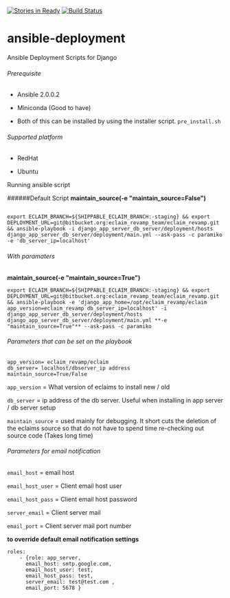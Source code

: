 [![Stories in Ready](https://badge.waffle.io/censof/ansible-deployment.png?label=ready&title=Ready)](https://waffle.io/censof/ansible-deployment)
[![Build Status](https://travis-ci.org/censof/ansible-deployment.svg?branch=master)](https://travis-ci.org/censof/ansible-deployment)
# ansible-deployment
Ansible Deployment Scripts for Django

###### Prerequisite

- Ansible 2.0.0.2

- Miniconda (Good to have)

- Both of this can be installed by using the installer script. `pre_install.sh`

###### Supported platform

- RedHat

- Ubuntu

Running ansible script

######Default Script 
**maintain_source(-e "maintain_source=False")**
```

export ECLAIM_BRANCH=${SHIPPABLE_ECLAIM_BRANCH:-staging} && export DEPLOYMENT_URL=git@bitbucket.org:eclaim_revamp_team/eclaim_revamp.git && ansible-playbook -i django_app_server_db_server/deployment/hosts django_app_server_db_server/deployment/main.yml --ask-pass -c paramiko -e 'db_server_ip=localhost'
```

###### With paramaters
**maintain_source(-e "maintain_source=True")**

```
export ECLAIM_BRANCH=${SHIPPABLE_ECLAIM_BRANCH:-staging} && export DEPLOYMENT_URL=git@bitbucket.org:eclaim_revamp_team/eclaim_revamp.git && ansible-playbook -e 'django_app_home=/opt/eclaim_revamp/eclaim app_version=eclaim_revamp db_server_ip=localhost' -i django_app_server_db_server/deployment/hosts django_app_server_db_server/deployment/main.yml **-e "maintain_source=True"** --ask-pass -c paramiko
```

###### Parameters that can be set on the playbook

```
app_version= eclaim_revamp/eclaim
db_server= localhost/dbserver_ip address
maintain_source=True/False
```
`app_version` = What version of eclaims to install new / old

`db_server` = ip address of the db server. Useful when installing in app server / db server setup

`maintain_source` = used mainly for debugging. It short cuts the deletion of the eclaims source so that do not have to spend time 
re-checking out source code (Takes long time)

###### Parameters for email notification

`email_host` = email host

`email_host_user` = Client email host user

`email_host_pass` =  Client email host password

`server_email` = Client server mail

`email_port` = Client server mail port number

**to override default email notification settings**

```
roles:
    - {role: app_server,
      email_host: smtp.google.com,
      email_host_user: test, 
      email_host_pass: test, 
      server_email: test@test.com , 
      email_port: 5678 }
```







